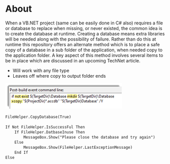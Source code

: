 # About
When a VB.NET project (same can be easily done in C# also) requires a file or database to replace when missing, or never existed, the common idea is to create the database at runtime. Creating a database means extra libraries will be needed along with the possibility of failure. Rather than do this at runtime this repository offers an alternate method which is to place a safe copy of a database in a sub folder of the application, when needed copy to the application folder. A key aspect of this method involves several items to be in place which are discussed in an upcoming TechNet article.

- Will work with any file type
- Leaves off where copy to output folder ends

![screenshot](assets/PB1.png)

```
FileHelper.CopyDatabase(True)

If Not FileHelper.IsSuccessFul Then
    If FileHelper.DatbaseInuse Then
        MessageBox.Show("Please close the database and try again")
    Else
        MessageBox.Show(FileHelper.LastExceptionMessage)
    End If
Else
```